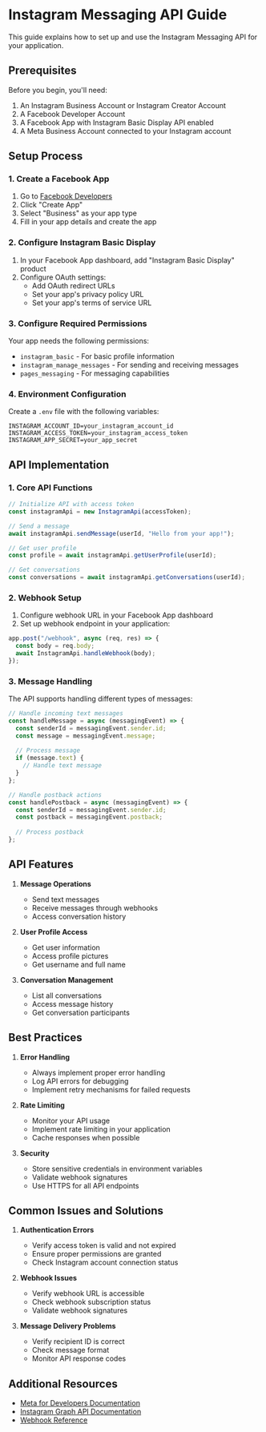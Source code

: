 # Instagram Messaging API Guide

This guide explains how to set up and use the Instagram Messaging API for your application.

## Prerequisites

Before you begin, you'll need:
1. An Instagram Business Account or Instagram Creator Account
2. A Facebook Developer Account
3. A Facebook App with Instagram Basic Display API enabled
4. A Meta Business Account connected to your Instagram account

## Setup Process

### 1. Create a Facebook App

1. Go to [Facebook Developers](https://developers.facebook.com)
2. Click "Create App"
3. Select "Business" as your app type
4. Fill in your app details and create the app

### 2. Configure Instagram Basic Display

1. In your Facebook App dashboard, add "Instagram Basic Display" product
2. Configure OAuth settings:
   - Add OAuth redirect URLs
   - Set your app's privacy policy URL
   - Set your app's terms of service URL

### 3. Configure Required Permissions

Your app needs the following permissions:
- `instagram_basic` - For basic profile information
- `instagram_manage_messages` - For sending and receiving messages
- `pages_messaging` - For messaging capabilities

### 4. Environment Configuration

Create a `.env` file with the following variables:

```env
INSTAGRAM_ACCOUNT_ID=your_instagram_account_id
INSTAGRAM_ACCESS_TOKEN=your_instagram_access_token
INSTAGRAM_APP_SECRET=your_app_secret
```

## API Implementation

### 1. Core API Functions

```javascript
// Initialize API with access token
const instagramApi = new InstagramApi(accessToken);

// Send a message
await instagramApi.sendMessage(userId, "Hello from your app!");

// Get user profile
const profile = await instagramApi.getUserProfile(userId);

// Get conversations
const conversations = await instagramApi.getConversations(userId);
```

### 2. Webhook Setup

1. Configure webhook URL in your Facebook App dashboard
2. Set up webhook endpoint in your application:

```javascript
app.post("/webhook", async (req, res) => {
  const body = req.body;
  await InstagramApi.handleWebhook(body);
});
```

### 3. Message Handling

The API supports handling different types of messages:

```javascript
// Handle incoming text messages
const handleMessage = async (messagingEvent) => {
  const senderId = messagingEvent.sender.id;
  const message = messagingEvent.message;
  
  // Process message
  if (message.text) {
    // Handle text message
  }
};

// Handle postback actions
const handlePostback = async (messagingEvent) => {
  const senderId = messagingEvent.sender.id;
  const postback = messagingEvent.postback;
  
  // Process postback
};
```

## API Features

1. **Message Operations**
   - Send text messages
   - Receive messages through webhooks
   - Access conversation history

2. **User Profile Access**
   - Get user information
   - Access profile pictures
   - Get username and full name

3. **Conversation Management**
   - List all conversations
   - Access message history
   - Get conversation participants

## Best Practices

1. **Error Handling**
   - Always implement proper error handling
   - Log API errors for debugging
   - Implement retry mechanisms for failed requests

2. **Rate Limiting**
   - Monitor your API usage
   - Implement rate limiting in your application
   - Cache responses when possible

3. **Security**
   - Store sensitive credentials in environment variables
   - Validate webhook signatures
   - Use HTTPS for all API endpoints

## Common Issues and Solutions

1. **Authentication Errors**
   - Verify access token is valid and not expired
   - Ensure proper permissions are granted
   - Check Instagram account connection status

2. **Webhook Issues**
   - Verify webhook URL is accessible
   - Check webhook subscription status
   - Validate webhook signatures

3. **Message Delivery Problems**
   - Verify recipient ID is correct
   - Check message format
   - Monitor API response codes

## Additional Resources

- [Meta for Developers Documentation](https://developers.facebook.com/docs/messenger-platform/instagram)
- [Instagram Graph API Documentation](https://developers.facebook.com/docs/instagram-api)
- [Webhook Reference](https://developers.facebook.com/docs/messenger-platform/webhook)
